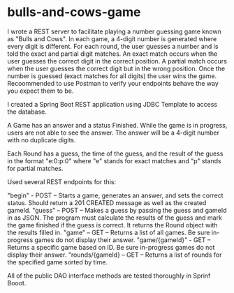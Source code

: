 # bulls-and-cows-game
I wrote a REST server to facilitate playing a number guessing game known as "Bulls and Cows". In each game, a 4-digit number is generated where every digit is different. For each round, the user guesses a number and is told the exact and partial digit matches.  An exact match occurs when the user guesses the correct digit in the correct position. A partial match occurs when the user guesses the correct digit but in the wrong position. Once the number is guessed (exact matches for all digits) the user wins the game. Recoommended to use Postman to verify your endpoints behave the way you expect them to be.

I created a Spring Boot REST application using JDBC Template to access the database.

A Game has an answer and a status Finished. While the game is in progress, users are not able to see the answer. The answer will be a 4-digit number with no duplicate digits.

Each Round has a guess, the time of the guess, and the result of the guess in the format "e:0:p:0" where "e" stands for exact matches and "p" stands for partial matches.

Used several REST endpoints for this:

"begin" - POST – Starts a game, generates an answer, and sets the correct status. Should return a 201 CREATED message as well as the created gameId.
"guess" – POST – Makes a guess by passing the guess and gameId in as JSON. The program must calculate the results of the guess and mark the game finished if the guess is correct. It returns the Round object with the results filled in.
"game" – GET – Returns a list of all games. Be sure in-progress games do not display their answer.
"game/{gameId}" - GET – Returns a specific game based on ID. Be sure in-progress games do not display their answer.
"rounds/{gameId} – GET – Returns a list of rounds for the specified game sorted by time.

All of the public DAO interface methods are tested thoroughly in Sprinf Booot.
